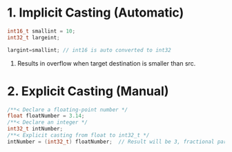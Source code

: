 # 1. Implicit Casting (Automatic)
```C
int16_t smallint = 10;
int32_t largeint;

largint=smallint; // int16 is auto converted to int32
```

1. Results in overflow when target destination is smaller than src.

# 2. Explicit Casting (Manual)
```C
/**< Declare a floating-point number */
float floatNumber = 3.14;
/**< Declare an integer */
int32_t intNumber;
/**< Explicit casting from float to int32_t */
intNumber = (int32_t) floatNumber;  // Result will be 3, fractional part is lost
```